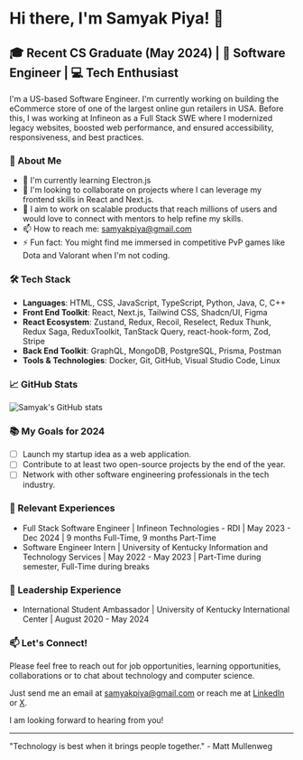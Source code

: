# Hi there, I'm Samyak Piya! 👋

## 🎓 Recent CS Graduate (May 2024) | 🌟 Software Engineer | 💻 Tech Enthusiast

I'm a US-based Software Engineer. I'm currently working on building the eCommerce store of one of the largest online gun retailers in USA. Before this, I was working at Infineon as a Full Stack SWE where I modernized legacy websites, boosted web performance, and ensured accessibility, responsiveness, and best practices.

### 🚀 About Me
- 🌱 I'm currently learning Electron.js
- 👯 I'm looking to collaborate on projects where I can leverage my frontend skills in React and Next.js.
- 🤔 I aim to work on scalable products that reach millions of users and would love to connect with mentors to help refine my skills.
- 📫 How to reach me: [samyakpiya@gmail.com](mailto:opi222@uky.edu)
- ⚡ Fun fact: You might find me immersed in competitive PvP games like Dota and Valorant when I'm not coding.

### 🛠 Tech Stack
- **Languages**: HTML, CSS, JavaScript, TypeScript, Python, Java, C, C++
- **Front End Toolkit**: React, Next.js, Tailwind CSS, Shadcn/UI, Figma
- **React Ecosystem**: Zustand, Redux, Recoil, Reselect, Redux Thunk, Redux Saga, ReduxToolkit, TanStack Query, react-hook-form, Zod, Stripe
- **Back End Toolkit**: GraphQL, MongoDB, PostgreSQL, Prisma, Postman
- **Tools & Technologies**: Docker, Git, GitHub, Visual Studio Code, Linux

### 📈 GitHub Stats
![Samyak's GitHub stats](https://github-readme-stats.vercel.app/api?username=samyakpiya&show_icons=true&theme=radical)

### 📚 My Goals for 2024
- [ ] Launch my startup idea as a web application.
- [ ] Contribute to at least two open-source projects by the end of the year.
- [ ] Network with other software engineering professionals in the tech industry.

### 💼 Relevant Experiences
- Full Stack Software Engineer | Infineon Technologies - RDI | May 2023 - Dec 2024 | 9 months Full-Time, 9 months Part-Time
- Software Engineer Intern | University of Kentucky Information and Technology Services | May 2022 - May 2023 | Part-Time during semester, Full-Time during breaks

### 🌟 Leadership Experience
- International Student Ambassador | University of Kentucky International Center | August 2020 - May 2024

### 📫 Let's Connect!
Please feel free to reach out for job opportunities, learning opportunities, collaborations or to chat about technology and computer science.

Just send me an email at samyakpiya@gmail.com or reach me at <a href="https://www.linkedin.com/in/samyakpiya" target="_blank">LinkedIn</a> or <a href="https://www.x.com/samyak_piya" target="_blank">X</a>.

I am looking forward to hearing from you!

---

"Technology is best when it brings people together." - Matt Mullenweg

